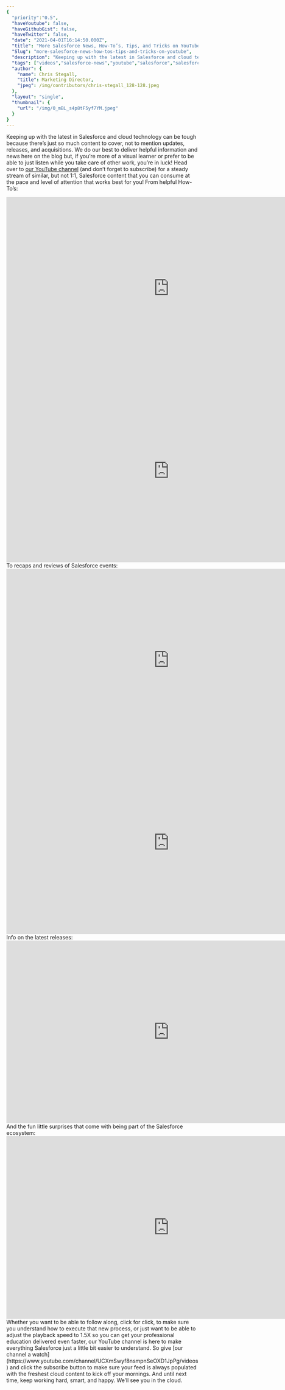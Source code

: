 ```yaml
---
{
  "priority":"0.5",
  "haveYoutube": false,
  "haveGithubGist": false,
  "haveTwitter": false,
  "date": "2021-04-01T16:14:50.000Z",
  "title": "More Salesforce News, How-To’s, Tips, and Tricks on YouTube",
  "Slug": "more-salesforce-news-how-tos-tips-and-tricks-on-youtube",
  "description": "Keeping up with the latest in Salesforce and cloud technology can be tough because there’s just so much content to cover, not to mention updates, releases, and acquisitions. We do our best to deliver helpful information and news here on the blog but, if you’re more of a visual learner or prefer to be able to just listen while you take care of other work, you’re in luck!.",
  "tags": ["videos","salesforce-news","youtube","salesforce","salesforce-videos"],
  "author": {
    "name": Chris Stegall,
    "title": Marketing Director,
    "jpeg": /img/contributors/chris-stegall_128-128.jpeg
  },
  "layout": "single",
  "thumbnail": {
    "url": "/img/0_mBL_s4p8tF5yf7YM.jpeg"
  }
}
---
```

Keeping up with the latest in Salesforce and cloud technology can be tough because there’s just so much content to cover, not to mention updates, releases, and acquisitions. We do our best to deliver helpful information and news here on the blog but, if you’re more of a visual learner or prefer to be able to just listen while you take care of other work, you’re in luck!
Head over to [our YouTube channel](https://www.youtube.com/channel/UCXmSwyf8nsmpnSeOXD1JpPg/videos) (and don’t forget to subscribe) for a steady stream of similar, but not 1:1, Salesforce content that you can consume at the pace and level of attention that works best for you!
From helpful How-To’s:
<iframe src="https://cdn.embedly.com/widgets/media.html?src=https%3A%2F%2Fwww.youtube.com%2Fembed%2FZqlY3RKtPDs%3Ffeature%3Doembed&amp;display_name=YouTube&amp;url=https%3A%2F%2Fwww.youtube.com%2Fwatch%3Fv%3DZqlY3RKtPDs&amp;image=https%3A%2F%2Fi.ytimg.com%2Fvi%2FZqlY3RKtPDs%2Fhqdefault.jpg&amp;key=a19fcc184b9711e1b4764040d3dc5c07&amp;type=text%2Fhtml&amp;schema=youtube" width="854" height="480" frameborder="0" scrolling="no">[https://medium.com/media/5c207aeb4dc8a66c2e72fbb48c1075b8/href](https://medium.com/media/5c207aeb4dc8a66c2e72fbb48c1075b8/href)</iframe><iframe src="https://cdn.embedly.com/widgets/media.html?src=https%3A%2F%2Fwww.youtube.com%2Fembed%2FJ_TeZd9Wb2c%3Ffeature%3Doembed&amp;display_name=YouTube&amp;url=https%3A%2F%2Fwww.youtube.com%2Fwatch%3Fv%3DJ_TeZd9Wb2c&amp;image=https%3A%2F%2Fi.ytimg.com%2Fvi%2FJ_TeZd9Wb2c%2Fhqdefault.jpg&amp;key=a19fcc184b9711e1b4764040d3dc5c07&amp;type=text%2Fhtml&amp;schema=youtube" width="854" height="480" frameborder="0" scrolling="no">[https://medium.com/media/7f9f147afc0f30481b238bf7fdf30a4e/href](https://medium.com/media/7f9f147afc0f30481b238bf7fdf30a4e/href)</iframe>To recaps and reviews of Salesforce events:
<iframe src="https://cdn.embedly.com/widgets/media.html?src=https%3A%2F%2Fwww.youtube.com%2Fembed%2FWXdKsh3wQIc%3Ffeature%3Doembed&amp;display_name=YouTube&amp;url=https%3A%2F%2Fwww.youtube.com%2Fwatch%3Fv%3DWXdKsh3wQIc&amp;image=https%3A%2F%2Fi.ytimg.com%2Fvi%2FWXdKsh3wQIc%2Fhqdefault.jpg&amp;key=a19fcc184b9711e1b4764040d3dc5c07&amp;type=text%2Fhtml&amp;schema=youtube" width="854" height="480" frameborder="0" scrolling="no">[https://medium.com/media/1286b603e4131cd6dd3a028273cf5d88/href](https://medium.com/media/1286b603e4131cd6dd3a028273cf5d88/href)</iframe><iframe src="https://cdn.embedly.com/widgets/media.html?src=https%3A%2F%2Fwww.youtube.com%2Fembed%2Fm5zO_Mk3W1U%3Ffeature%3Doembed&amp;display_name=YouTube&amp;url=https%3A%2F%2Fwww.youtube.com%2Fwatch%3Fv%3Dm5zO_Mk3W1U&amp;image=https%3A%2F%2Fi.ytimg.com%2Fvi%2Fm5zO_Mk3W1U%2Fhqdefault.jpg&amp;key=a19fcc184b9711e1b4764040d3dc5c07&amp;type=text%2Fhtml&amp;schema=youtube" width="854" height="480" frameborder="0" scrolling="no">[https://medium.com/media/0000f318adedbfeefeec36f0d5d8bd24/href](https://medium.com/media/0000f318adedbfeefeec36f0d5d8bd24/href)</iframe>Info on the latest releases:
<iframe src="https://cdn.embedly.com/widgets/media.html?src=https%3A%2F%2Fwww.youtube.com%2Fembed%2F_fvvgAcWgkE%3Ffeature%3Doembed&amp;display_name=YouTube&amp;url=https%3A%2F%2Fwww.youtube.com%2Fwatch%3Fv%3D_fvvgAcWgkE&amp;image=https%3A%2F%2Fi.ytimg.com%2Fvi%2F_fvvgAcWgkE%2Fhqdefault.jpg&amp;key=a19fcc184b9711e1b4764040d3dc5c07&amp;type=text%2Fhtml&amp;schema=youtube" width="854" height="480" frameborder="0" scrolling="no">[https://medium.com/media/53b9bbcd388dda92312b13aa72769756/href](https://medium.com/media/53b9bbcd388dda92312b13aa72769756/href)</iframe>And the fun little surprises that come with being part of the Salesforce ecosystem:
<iframe src="https://cdn.embedly.com/widgets/media.html?src=https%3A%2F%2Fwww.youtube.com%2Fembed%2FgRXicSDbAdo%3Ffeature%3Doembed&amp;display_name=YouTube&amp;url=https%3A%2F%2Fwww.youtube.com%2Fwatch%3Fv%3DgRXicSDbAdo&amp;image=https%3A%2F%2Fi.ytimg.com%2Fvi%2FgRXicSDbAdo%2Fhqdefault.jpg&amp;key=a19fcc184b9711e1b4764040d3dc5c07&amp;type=text%2Fhtml&amp;schema=youtube" width="854" height="480" frameborder="0" scrolling="no">[https://medium.com/media/537a104cba51c14630d949601c3f14d8/href](https://medium.com/media/537a104cba51c14630d949601c3f14d8/href)</iframe>Whether you want to be able to follow along, click for click, to make sure you understand how to execute that new process, or just want to be able to adjust the playback speed to 1.5X so you can get your professional education delivered even faster, our YouTube channel is here to make everything Salesforce just a little bit easier to understand.
So give [our channel a watch](https://www.youtube.com/channel/UCXmSwyf8nsmpnSeOXD1JpPg/videos) and click the subscribe button to make sure your feed is always populated with the freshest cloud content to kick off your mornings.
And until next time, keep working hard, smart, and happy. We’ll see you in the cloud.
